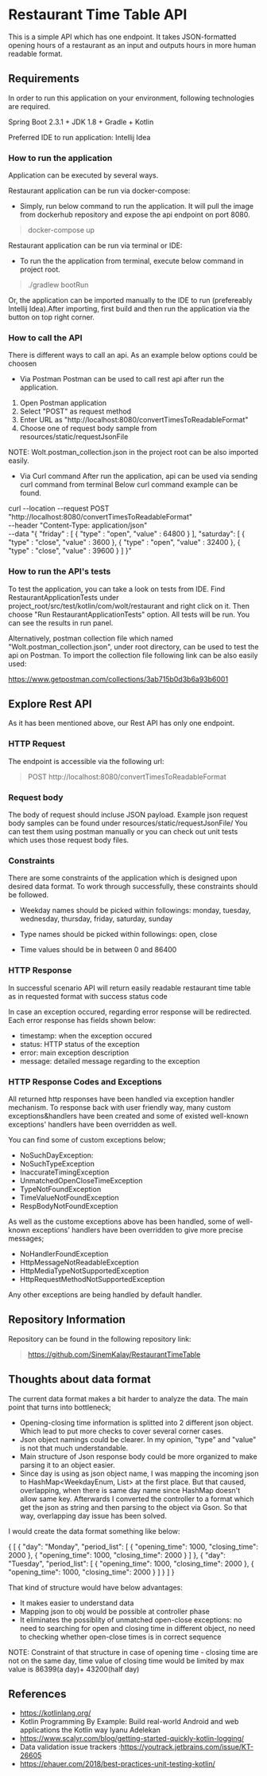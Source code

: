 # Restaurant Time Table API
This is a simple API which has one endpoint. It takes JSON-formatted opening hours of a restaurant as an input
and outputs hours in more human readable format.

## Requirements
In order to run this application on your environment, following technologies are required. 

Spring Boot 2.3.1 + JDK 1.8 + Gradle + Kotlin

Preferred IDE to run application: Intellij Idea

### How to run the application
Application can be executed by several ways.

Restaurant application can be run via docker-compose:
* Simply, run below command to run the application. It will pull the image from dockerhub repository and expose the api endpoint on port 8080.
> docker-compose up

Restaurant application can be run via terminal or IDE:
* To run the the application from terminal, execute below command in project root.
> ./gradlew bootRun

Or, the application can be imported manually to the IDE to run (prefereably Intellij Idea).After importing, first build and then run the application via the button on top right corner.

### How to call the API
There is different ways to call an api. As an example below options could be choosen

* Via Postman
Postman can be used to call rest api after run the application.
1. Open Postman application
2. Select "POST" as  request method
3. Enter URL as "http://localhost:8080/convertTimesToReadableFormat"
4. Choose one of request body sample from resources/static/requestJsonFile

NOTE: Wolt.postman_collection.json in the project root can be also imported
easily.

* Via Curl command
After run the application, api can be used via sending curl command from terminal
Below curl command example can be found.

curl --location --request POST "http://localhost:8080/convertTimesToReadableFormat" \
  --header "Content-Type: application/json" \
  --data "{
  \"friday\" : [
    {
      \"type\" : \"open\",
      \"value\" : 64800
    }
  ],
  \"saturday\": [
    {
      \"type\" : \"close\",
      \"value\" : 3600
    },
    {
      \"type\" : \"open\",
      \"value\" : 32400
    },
    {
      \"type\" : \"close\",
      \"value\" : 39600
    }
  ]
}"

### How to run the API's tests
To test the application, you can take a look on tests from IDE. Find RestaurantApplicationTests under 
project_root/src/test/kotlin/com/wolt/restaurant and right click on it. Then choose
"Run RestaurantApplicationTests" option. All tests will be run. You can see the results
in run panel.

Alternatively, postman collection file which named "Wolt.postman_collection.json", under root
directory, can be used to test the api on Postman. To import the collection file following
link can be also easily used:

https://www.getpostman.com/collections/3ab715b0d3b6a93b6001

## Explore Rest API
As it has been mentioned above, our Rest API has only one endpoint.

### HTTP Request
The endpoint is accessible via the following url:

> POST http://localhost:8080/convertTimesToReadableFormat

### Request body

The body of request should incluse JSON payload.
Example json request body samples can be found under resources/static/requestJsonFile/
You can test them using postman manually or you can check out unit tests which uses
those request body files. 

### Constraints
There are some constraints of the application which is designed upon
desired data format. To work through successfully, these constraints
should be followed.

* Weekday names should be picked within followings: 
  monday, tuesday, wednesday, thursday, friday, saturday, sunday
  
* Type names should be picked within followings: open, close

* Time values should be in between 0 and 86400

### HTTP Response
In successful scenario API will return easily readable restaurant time
table as in requested format with success status code

In case an exception occured, regarding error response will be redirected.
Each error response has fields shown below:

* timestamp: when the exception occured
* status: HTTP status of the exception
* error: main exception description
* message: detailed message regarding to the exception

### HTTP Response Codes and Exceptions
All returned http responses have been handled via exception handler
mechanism. To response back with user friendly way, many custom
exceptions&handlers have been created and some of existed well-known
exceptions' handlers have been overridden as well.

You can find some of custom exceptions below;
* NoSuchDayException: 
* NoSuchTypeException
* InaccurateTimingException
* UnmatchedOpenCloseTimeException
* TypeNotFoundException
* TimeValueNotFoundException
* RespBodyNotFoundException

As well as the custome exceptions above has been handled, some of
well-known exceptions' handlers have been overridden to give more
precise messages;
* NoHandlerFoundException
* HttpMessageNotReadableException
* HttpMediaTypeNotSupportedException
* HttpRequestMethodNotSupportedException

Any other exceptions are being handled by default handler.

## Repository Information

Repository can be found in the following repository link:
> https://github.com/SinemKalay/RestaurantTimeTable

## Thoughts about data format
The current data format makes a bit harder to analyze the data. The main point that turns into bottleneck;
* Opening-closing time information is splitted into 2 different json object. Which lead to put more checks to cover several corner cases.
* Json object namings could be clearer. In my opinion, "type" and "value" is not that much understandable.
* Main structure of Json response body could be more organized to make parsing it to an object easier.
* Since day is using as json object name, I was mapping the incoming json to HashMap<WeekdayEnum, List<TypeValueDTO>> at the first place.
But that caused, overlapping, when there is same day name since HashMap doesn't allow same key. Afterwards I converted the controller to
a format which get the json as string and then parsing to the object via Gson. So that way, overlapping day issue has been solved.

I would create the data format something like below:

{
  [
	{
		"day": "Monday",
		"period_list": [
			{
				"opening_time": 1000,
				"closing_time": 2000
			},
			{
				"opening_time": 1000,
				"closing_time": 2000
			}
		]
	},
	{
		"day": "Tuesday",
		"period_list": [
			{
				"opening_time": 1000,
				"closing_time": 2000
			},
			{
				"opening_time": 1000,
				"closing_time": 2000
			}
		]
	}
  ]
}

That kind of structure would have below advantages:
* It makes easier to understand data
* Mapping json to obj would be possible at controller phase
* It eliminates the possiblity of unmatched open-close exceptions:
  	no need to searching for open and closing time in different object, 
	no need to checking whether open-close times is in correct sequence

NOTE: Constraint of that structure in case of opening time - closing time
are not on the same day, time value of closing time would be limited by max
value is 86399(a day)+ 43200(half day) 


## References
* https://kotlinlang.org/
* Kotlin Programming By Example: Build real-world Android and web applications the Kotlin way
  Iyanu Adelekan
* https://www.scalyr.com/blog/getting-started-quickly-kotlin-logging/
* Data validation issue trackers :https://youtrack.jetbrains.com/issue/KT-26605
* https://phauer.com/2018/best-practices-unit-testing-kotlin/
